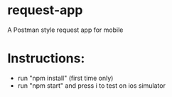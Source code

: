 # request-app
A Postman style request app for mobile

# Instructions:
- run "npm install" (first time only)
- run "npm start" and press i to test on ios simulator
